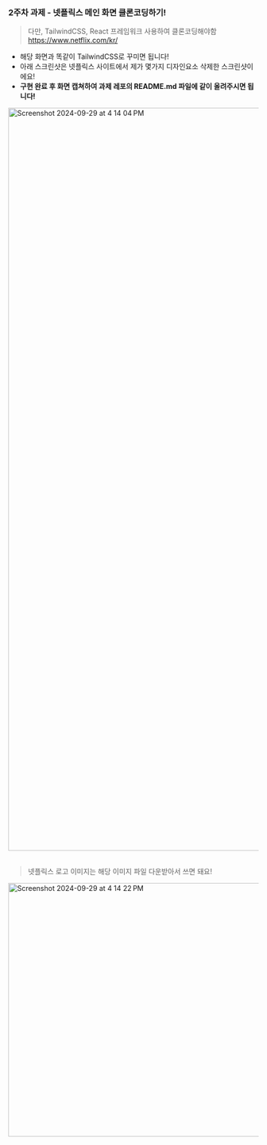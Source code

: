 ### 2주차 과제 - 넷플릭스 메인 화면 클론코딩하기!
> 다만, TailwindCSS, React 프레임워크 사용하여 클론코딩해야함
> https://www.netflix.com/kr/


- 해당 화면과 똑같이 TailwindCSS로 꾸미면 됩니다!
- 아래 스크린샷은 넷플릭스 사이트에서 제가 몇가지 디자인요소 삭제한 스크린샷이에요!
- <b>구현 완료 후 화면 캡쳐하여 과제 레포의 README.md 파일에 같이 올려주시면 됩니다!</b>


<img width="1497" alt="Screenshot 2024-09-29 at 4 14 04 PM" src="https://github.com/user-attachments/assets/f75531a0-0ea8-4610-9307-316ec69fcb0b">

<br>
<br>

> 넷플릭스 로고 이미지는 해당 이미지 파일 다운받아서 쓰면 돼요!
<img width="511" alt="Screenshot 2024-09-29 at 4 14 22 PM" src="https://github.com/user-attachments/assets/a2161ffe-1c0a-42a6-985d-74290c40b915">
